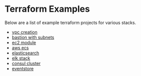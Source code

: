 Terraform Examples
==================

Below are a list of example terraform projects for various stacks.

* [vpc creation](https://github.com/nadnerb/terraform-base-vpc)
* [bastion with subnets](https://github.com/nadnerb/terraform-bastion)
* [ec2 module](https://github.com/nadnerb/terraform-ec2-module)
* [aws ecs](https://github.com/PageUpPeopleOrg/terraform-ecs)
* [elasticsearch](https://github.com/nadnerb/terraform-elasticsearch)
* [elk stack](https://github.com/PageUpPeopleOrg/terraform-elk)
* [consul cluster](https://github.com/nadnerb/terraform-consul-cluster)
* [eventstore](https://github.com/PageUpPeopleOrg/terraform-eventstore)
